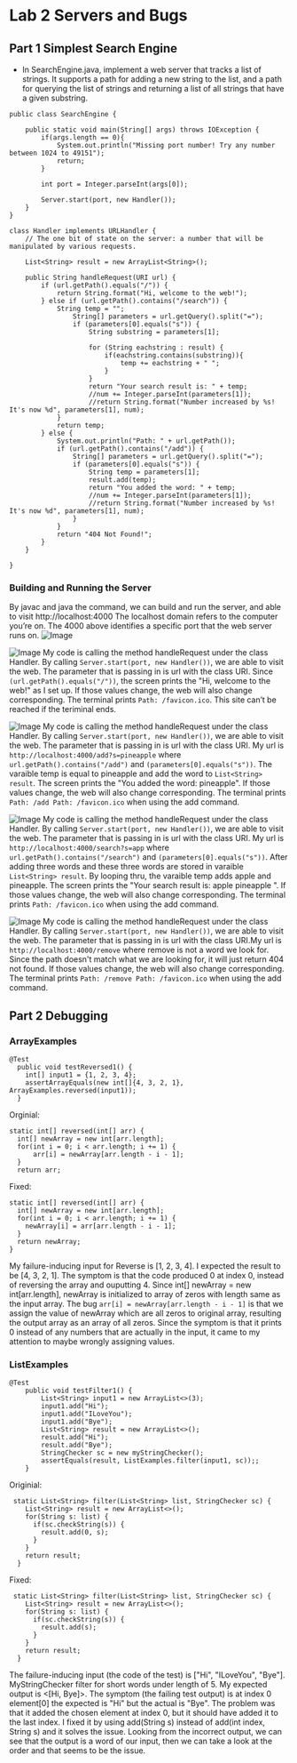 # Lab 2 Servers and Bugs
## Part 1 Simplest Search Engine

* In SearchEngine.java, implement a web server that tracks a list of strings. It supports a path for adding a new string to the list, and a path for querying the list of strings and returning a list of all strings that have a given substring.

```
public class SearchEngine {
    
    public static void main(String[] args) throws IOException {
        if(args.length == 0){
            System.out.println("Missing port number! Try any number between 1024 to 49151");
            return;
        }

        int port = Integer.parseInt(args[0]);

        Server.start(port, new Handler());
    }
}

class Handler implements URLHandler {
    // The one bit of state on the server: a number that will be manipulated by various requests.

    List<String> result = new ArrayList<String>();

    public String handleRequest(URI url) {
        if (url.getPath().equals("/")) {
            return String.format("Hi, welcome to the web!");
        } else if (url.getPath().contains("/search")) {
            String temp = "";
                String[] parameters = url.getQuery().split("=");
                if (parameters[0].equals("s")) {
                    String substring = parameters[1];
                    
                    for (String eachstring : result) {
                        if(eachstring.contains(substring)){
                            temp += eachstring + " ";
                        }
                    }
                    return "Your search result is: " + temp;
                    //num += Integer.parseInt(parameters[1]);
                    //return String.format("Number increased by %s! It's now %d", parameters[1], num);
            }
            return temp;
        } else {
            System.out.println("Path: " + url.getPath());
            if (url.getPath().contains("/add")) {
                String[] parameters = url.getQuery().split("=");
                if (parameters[0].equals("s")) {
                    String temp = parameters[1];
                    result.add(temp);
                    return "You added the word: " + temp;
                    //num += Integer.parseInt(parameters[1]);
                    //return String.format("Number increased by %s! It's now %d", parameters[1], num);
                }
            }
            return "404 Not Found!";
        }
    }

}
```
### Building and Running the Server
By javac and java the command, we can build and run the server, and able to visit http://localhost:4000
The localhost domain refers to the computer you’re on. The 4000 above identifies a specific port that the web server runs on. 
![Image](lab2/command.png)

![Image](lab2/welcome.png)
My code is calling the method handleRequest under the class Handler. By calling `Server.start(port, new Handler())`, we are able to visit the web. The parameter that is passing in is url with the class URI. Since `(url.getPath().equals("/"))`, the screen prints the "Hi, welcome to the web!" as I set up. If those values change, the web will also change corresponding. The terminal prints `Path: /favicon.ico`. 
This site can’t be reached if the teriminal ends. 

![Image](lab2/pineapple.png)
My code is calling the method handleRequest under the class Handler. By calling `Server.start(port, new Handler())`, we are able to visit the web. The parameter that is passing in is url with the class URI. My url is `http://localhost:4000/add?s=pineapple` where `url.getPath().contains("/add")` and `(parameters[0].equals("s"))`. The varaible temp is equal to pineapple and add the word to `List<String> result`. The screen prints the "You added the word: pineapple". If those values change, the web will also change corresponding. The terminal prints `Path: /add Path: /favicon.ico` when using the add command. 

![Image](lab2/search.png)
My code is calling the method handleRequest under the class Handler. By calling `Server.start(port, new Handler())`, we are able to visit the web. The parameter that is passing in is url with the class URI. My url is `http://localhost:4000/search?s=app` where `url.getPath().contains("/search")` and `(parameters[0].equals("s"))`. After adding three words and these three words are stored in varaible `List<String> result`. By looping thru, the varaible temp adds apple and pineapple. The screen prints the "Your search result is: apple pineapple ". If those values change, the web will also change corresponding. The terminal prints `Path: /favicon.ico` when using the add command. 

![Image](lab2/404.png)
My code is calling the method handleRequest under the class Handler. By calling `Server.start(port, new Handler())`, we are able to visit the web. The parameter that is passing in is url with the class URI.My url is `http://localhost:4000/remove` where remove is not a word we look for. Since the path doesn't match what we are looking for, it will just return 404 not found. If those values change, the web will also change corresponding. The terminal prints `Path: /remove Path: /favicon.ico` when using the add command. 

## Part 2 Debugging 
### ArrayExamples 
```
@Test
  public void testReversed1() {
    int[] input1 = {1, 2, 3, 4};
    assertArrayEquals(new int[]{4, 3, 2, 1}, ArrayExamples.reversed(input1));
  }
  ```
  Orginial:
  ```
  static int[] reversed(int[] arr) {
    int[] newArray = new int[arr.length];
    for(int i = 0; i < arr.length; i += 1) {
        arr[i] = newArray[arr.length - i - 1];
    }
    return arr;
  ```
  Fixed: 
  ```
  static int[] reversed(int[] arr) {
    int[] newArray = new int[arr.length];
    for(int i = 0; i < arr.length; i += 1) {
      newArray[i] = arr[arr.length - i - 1];
    }
    return newArray;
  }

```
My failure-inducing input for Reverse is [1, 2, 3, 4]. I expected the result to be [4, 3, 2, 1]. The symptom is that the code produced 0 at index 0, instead of reversing the array and ouputting 4. Since int[] newArray = new int[arr.length], newArray is initialized to array of zeros with length same as the input array. The bug `arr[i] = newArray[arr.length - i - 1]` is that we assign the value of newArray which are all zeros to original array, resulting the output array as an array of all zeros. Since the symptom is that it prints 0 instead of any numbers that are actually in the input, it came to my attention to maybe wrongly assigning values. 


### ListExamples
```
@Test 
	public void testFilter1() {
        List<String> input1 = new ArrayList<>(3);
        input1.add("Hi");
        input1.add("ILoveYou");
        input1.add("Bye");
        List<String> result = new ArrayList<>();
        result.add("Hi");
        result.add("Bye");
        StringChecker sc = new myStringChecker();
        assertEquals(result, ListExamples.filter(input1, sc));;
	}
```
Originial:
```
 static List<String> filter(List<String> list, StringChecker sc) {
    List<String> result = new ArrayList<>();
    for(String s: list) {
      if(sc.checkString(s)) {
        result.add(0, s);
      }
    }
    return result;
  }
```
Fixed:
```
 static List<String> filter(List<String> list, StringChecker sc) {
    List<String> result = new ArrayList<>();
    for(String s: list) {
      if(sc.checkString(s)) {
        result.add(s);
      }
    }
    return result;
  }
```
The failure-inducing input (the code of the test) is ["Hi", "ILoveYou", "Bye"]. MyStringChecker filter for short words under length of 5. My expected output is <[Hi, Bye]>. The symptom (the failing test output) is at index 0 element[0] the expected is "Hi" but the actual is "Bye". The problem was that it added the chosen element at index 0, but it should have added it to the last index. I fixed it by using add(String s) instead of add(int index, String s) and it solves the issue. Looking from the incorrect output, we can see that the output is a word of our input, then we can take a look at the order and that seems to be the issue.  
